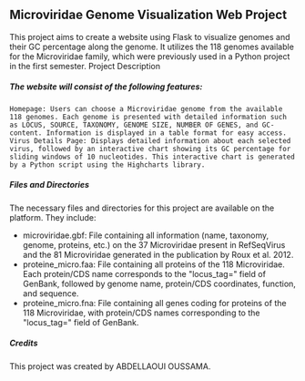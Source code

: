 ## Microviridae Genome Visualization Web Project

This project aims to create a website using Flask to visualize genomes and their GC percentage along the genome. It utilizes the 118 genomes available for the Microviridae family, which were previously used in a Python project in the first semester.
Project Description

##### The website will consist of the following features:

    Homepage: Users can choose a Microviridae genome from the available 118 genomes. Each genome is presented with detailed information such as LOCUS, SOURCE, TAXONOMY, GENOME SIZE, NUMBER OF GENES, and GC-content. Information is displayed in a table format for easy access.
    Virus Details Page: Displays detailed information about each selected virus, followed by an interactive chart showing its GC percentage for sliding windows of 10 nucleotides. This interactive chart is generated by a Python script using the Highcharts library.

##### Files and Directories

The necessary files and directories for this project are available on the platform. They include:

  *  microviridae.gbf: File containing all information (name, taxonomy, genome, proteins, etc.) on the 37 Microviridae present in RefSeqVirus and the 81 Microviridae generated in the publication by Roux et al. 2012.
  *  proteine_micro.faa: File containing all proteins of the 118 Microviridae. Each protein/CDS name corresponds to the "locus_tag=" field of GenBank, followed by genome name, protein/CDS coordinates, function, and sequence.
  *  proteine_micro.fna: File containing all genes coding for proteins of the 118 Microviridae, with protein/CDS names corresponding to the "locus_tag=" field of GenBank.

##### Credits

This project was created by ABDELLAOUI OUSSAMA.

